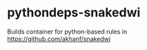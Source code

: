 # pythondeps-snakedwi

Builds container for python-based rules in https://github.com/akhanf/snakedwi
